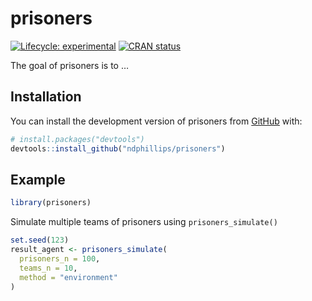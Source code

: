 
<!-- README.md is generated from README.Rmd. Please edit that file -->

# prisoners

<!-- badges: start -->

[![Lifecycle:
experimental](https://img.shields.io/badge/lifecycle-experimental-orange.svg)](https://lifecycle.r-lib.org/articles/stages.html#experimental)
[![CRAN
status](https://www.r-pkg.org/badges/version/prisoners)](https://CRAN.R-project.org/package=prisoners)
<!-- badges: end -->

The goal of prisoners is to …

## Installation

You can install the development version of prisoners from
[GitHub](https://github.com/) with:

``` r
# install.packages("devtools")
devtools::install_github("ndphillips/prisoners")
```

## Example

``` r
library(prisoners)
```

Simulate multiple teams of prisoners using `prisoners_simulate()`

``` r
set.seed(123)
result_agent <- prisoners_simulate(
  prisoners_n = 100,
  teams_n = 10,
  method = "environment"
)
```
